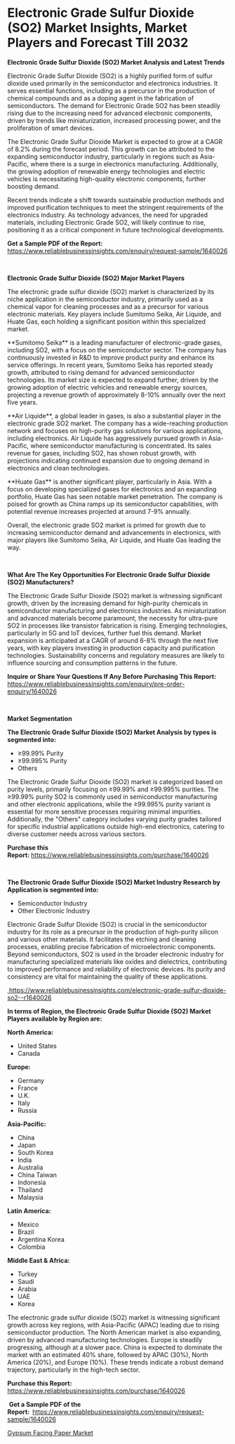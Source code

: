 <p><h1>Electronic Grade Sulfur Dioxide (SO2) Market Insights, Market Players and Forecast Till 2032</h1></p><p><strong>Electronic Grade Sulfur Dioxide (SO2) Market Analysis and Latest Trends</strong></p>
<p><p>Electronic Grade Sulfur Dioxide (SO2) is a highly purified form of sulfur dioxide used primarily in the semiconductor and electronics industries. It serves essential functions, including as a precursor in the production of chemical compounds and as a doping agent in the fabrication of semiconductors. The demand for Electronic Grade SO2 has been steadily rising due to the increasing need for advanced electronic components, driven by trends like miniaturization, increased processing power, and the proliferation of smart devices.</p><p>The Electronic Grade Sulfur Dioxide Market is expected to grow at a CAGR of 8.2% during the forecast period. This growth can be attributed to the expanding semiconductor industry, particularly in regions such as Asia-Pacific, where there is a surge in electronics manufacturing. Additionally, the growing adoption of renewable energy technologies and electric vehicles is necessitating high-quality electronic components, further boosting demand. </p><p>Recent trends indicate a shift towards sustainable production methods and improved purification techniques to meet the stringent requirements of the electronics industry. As technology advances, the need for upgraded materials, including Electronic Grade SO2, will likely continue to rise, positioning it as a critical component in future technological developments.</p></p>
<p><strong>Get a Sample PDF of the Report:&nbsp;</strong> <a href="https://www.reliablebusinessinsights.com/enquiry/request-sample/1640026?utm_campaign=3080&utm_medium=2&utm_source=Github&utm_content=ia&utm_term=02042025&utm_id=electronic-grade-sulfur-dioxide-so2">https://www.reliablebusinessinsights.com/enquiry/request-sample/1640026</a></p>
<p>&nbsp;</p>
<p><strong>Electronic Grade Sulfur Dioxide (SO2) Major Market Players</strong></p>
<p><p>The electronic grade sulfur dioxide (SO2) market is characterized by its niche application in the semiconductor industry, primarily used as a chemical vapor for cleaning processes and as a precursor for various electronic materials. Key players include Sumitomo Seika, Air Liquide, and Huate Gas, each holding a significant position within this specialized market.</p><p>**Sumitomo Seika** is a leading manufacturer of electronic-grade gases, including SO2, with a focus on the semiconductor sector. The company has continuously invested in R&D to improve product purity and enhance its service offerings. In recent years, Sumitomo Seika has reported steady growth, attributed to rising demand for advanced semiconductor technologies. Its market size is expected to expand further, driven by the growing adoption of electric vehicles and renewable energy sources, projecting a revenue growth of approximately 8-10% annually over the next five years.</p><p>**Air Liquide**, a global leader in gases, is also a substantial player in the electronic grade SO2 market. The company has a wide-reaching production network and focuses on high-purity gas solutions for various applications, including electronics. Air Liquide has aggressively pursued growth in Asia-Pacific, where semiconductor manufacturing is concentrated. Its sales revenue for gases, including SO2, has shown robust growth, with projections indicating continued expansion due to ongoing demand in electronics and clean technologies.</p><p>**Huate Gas** is another significant player, particularly in Asia. With a focus on developing specialized gases for electronics and an expanding portfolio, Huate Gas has seen notable market penetration. The company is poised for growth as China ramps up its semiconductor capabilities, with potential revenue increases projected at around 7-9% annually.</p><p>Overall, the electronic grade SO2 market is primed for growth due to increasing semiconductor demand and advancements in electronics, with major players like Sumitomo Seika, Air Liquide, and Huate Gas leading the way.</p></p>
<p>&nbsp;</p>
<p><strong>What Are The Key Opportunities For Electronic Grade Sulfur Dioxide (SO2) Manufacturers?</strong></p>
<p><p>The Electronic Grade Sulfur Dioxide (SO2) market is witnessing significant growth, driven by the increasing demand for high-purity chemicals in semiconductor manufacturing and electronics industries. As miniaturization and advanced materials become paramount, the necessity for ultra-pure SO2 in processes like transistor fabrication is rising. Emerging technologies, particularly in 5G and IoT devices, further fuel this demand. Market expansion is anticipated at a CAGR of around 6-8% through the next five years, with key players investing in production capacity and purification technologies. Sustainability concerns and regulatory measures are likely to influence sourcing and consumption patterns in the future.</p></p>
<p><strong>Inquire or Share Your Questions If Any Before Purchasing This Report:</strong> <a href="https://www.reliablebusinessinsights.com/enquiry/pre-order-enquiry/1640026?utm_campaign=3080&utm_medium=2&utm_source=Github&utm_content=ia&utm_term=02042025&utm_id=electronic-grade-sulfur-dioxide-so2">https://www.reliablebusinessinsights.com/enquiry/pre-order-enquiry/1640026</a></p>
<p>&nbsp;</p>
<p><strong>Market Segmentation</strong></p>
<p><strong>The Electronic Grade Sulfur Dioxide (SO2) Market Analysis by types is segmented into:</strong></p>
<p><ul><li>≥99.99% Purity</li><li>≥99.995% Purity</li><li>Others</li></ul></p>
<p><p>The Electronic Grade Sulfur Dioxide (SO2) market is categorized based on purity levels, primarily focusing on ≥99.99% and ≥99.995% purities. The ≥99.99% purity SO2 is commonly used in semiconductor manufacturing and other electronic applications, while the ≥99.995% purity variant is essential for more sensitive processes requiring minimal impurities. Additionally, the "Others" category includes varying purity grades tailored for specific industrial applications outside high-end electronics, catering to diverse customer needs across various sectors.</p></p>
<p><strong>Purchase this Report:&nbsp;</strong><a href="https://www.reliablebusinessinsights.com/purchase/1640026?utm_campaign=3080&utm_medium=2&utm_source=Github&utm_content=ia&utm_term=02042025&utm_id=electronic-grade-sulfur-dioxide-so2">https://www.reliablebusinessinsights.com/purchase/1640026</a></p>
<p>&nbsp;</p>
<p><strong>The Electronic Grade Sulfur Dioxide (SO2) Market Industry Research by Application is segmented into:</strong></p>
<p><ul><li>Semiconductor Industry</li><li>Other Electronic Industry</li></ul></p>
<p><p>Electronic Grade Sulfur Dioxide (SO2) is crucial in the semiconductor industry for its role as a precursor in the production of high-purity silicon and various other materials. It facilitates the etching and cleaning processes, enabling precise fabrication of microelectronic components. Beyond semiconductors, SO2 is used in the broader electronic industry for manufacturing specialized materials like oxides and dielectrics, contributing to improved performance and reliability of electronic devices. Its purity and consistency are vital for maintaining the quality of these applications.</p></p>
<p><a href="https://www.reliablebusinessinsights.com/electronic-grade-sulfur-dioxide-so2--r1640026?utm_campaign=3080&utm_medium=2&utm_source=Github&utm_content=ia&utm_term=02042025&utm_id=electronic-grade-sulfur-dioxide-so2">&nbsp;https://www.reliablebusinessinsights.com/electronic-grade-sulfur-dioxide-so2--r1640026</a></p>
<p><strong>In terms of Region, the Electronic Grade Sulfur Dioxide (SO2) Market Players available by Region are:</strong></p>
<p>
    <p> <strong> North America: </strong>
        <ul>
            <li>United States</li>
            <li>Canada</li>
        </ul>
        </p> 
    <p> <strong> Europe: </strong>
        <ul>
            <li>Germany</li>
            <li>France</li>
            <li>U.K.</li>
            <li>Italy</li>
            <li>Russia</li>
        </ul>
        </p> 
    <p> <strong> Asia-Pacific: </strong>
        <ul>
            <li>China</li>
            <li>Japan</li>
            <li>South Korea</li>
            <li>India</li>
            <li>Australia</li>
            <li>China Taiwan</li>
            <li>Indonesia</li>
            <li>Thailand</li>
            <li>Malaysia</li>
        </ul>
        </p> 
    <p> <strong> Latin America: </strong>
        <ul>
            <li>Mexico</li>
            <li>Brazil</li>
            <li>Argentina Korea</li>
            <li>Colombia</li>
        </ul>
        </p> 
    <p> <strong> Middle East & Africa: </strong>
        <ul>
            <li>Turkey</li>
            <li>Saudi</li>
            <li>Arabia</li>
            <li>UAE</li>
            <li>Korea</li>
        </ul>
    </p>
    </p>
<p><p>The electronic grade sulfur dioxide (SO2) market is witnessing significant growth across key regions, with Asia-Pacific (APAC) leading due to rising semiconductor production. The North American market is also expanding, driven by advanced manufacturing technologies. Europe is steadily progressing, although at a slower pace. China is expected to dominate the market with an estimated 40% share, followed by APAC (30%), North America (20%), and Europe (10%). These trends indicate a robust demand trajectory, particularly in the high-tech sector.</p></p>
<p><strong>Purchase this Report: </strong><a href="https://www.reliablebusinessinsights.com/purchase/1640026?utm_campaign=3080&utm_medium=2&utm_source=Github&utm_content=ia&utm_term=02042025&utm_id=electronic-grade-sulfur-dioxide-so2">https://www.reliablebusinessinsights.com/purchase/1640026</a></p>
<p>&nbsp;<strong>Get a Sample PDF of the Report:&nbsp;&nbsp;</strong><a href="https://www.reliablebusinessinsights.com/enquiry/request-sample/1640026?utm_campaign=3080&utm_medium=2&utm_source=Github&utm_content=ia&utm_term=02042025&utm_id=electronic-grade-sulfur-dioxide-so2">https://www.reliablebusinessinsights.com/enquiry/request-sample/1640026</a></p>
<p><strong></strong></p>
<p><p><a href="https://github.com/pidlisseas/Market-Research-Report-List-1/blob/main/gypsum-facing-paper-market.md?utm_campaign=3080&utm_medium=2&utm_source=Github&utm_content=ia&utm_term=02042025&utm_id=electronic-grade-sulfur-dioxide-so2">Gypsum Facing Paper Market</a></p></p>